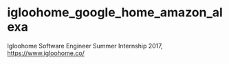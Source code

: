 # igloohome_google_home_amazon_alexa
Igloohome Software Engineer Summer Internship 2017, https://www.igloohome.co/
